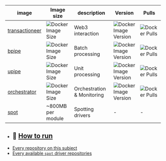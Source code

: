 



| image | Image size | description | Version | Pulls |
| --- |  --- | --- | --- | --- |
| [transactioneer](https://github.com/exorde-labs/transactioneer/tree/main) | ![Docker Image Size](https://img.shields.io/docker/image-size/exordelabs/transactioneer) | Web3 interaction | ![Docker Image Version](https://img.shields.io/docker/v/exordelabs/transactioneer)| ![Docker Pulls](https://img.shields.io/docker/pulls/exordelabs/transactioneer) |
| [bpipe](https://github.com/exorde-labs/bpipe/tree/main) | ![Docker Image Size](https://img.shields.io/docker/image-size/exordelabs/bpipe) | Batch processing |  ![Docker Image Version](https://img.shields.io/docker/v/exordelabs/bpipe)| ![Docker Pulls](https://img.shields.io/docker/pulls/exordelabs/bpipe ) |
| [upipe](https://github.com/exorde-labs/upipe/tree/main) |  ![Docker Image Size](https://img.shields.io/docker/image-size/exordelabs/upipe) | Unit processing | ![Docker Image Version](https://img.shields.io/docker/v/exordelabs/upipe)| ![Docker Pulls](https://img.shields.io/docker/pulls/exordelabs/upipe) |
| [orchestrator](https://github.com/exorde-labs/orchestrator/tree/main) | ![Docker Image Size](https://img.shields.io/docker/image-size/exordelabs/orchestrator)| Orchestration & Monitoring | ![Docker Image Version](https://img.shields.io/docker/v/exordelabs/orchestrator)| ![Docker Pulls](https://img.shields.io/docker/pulls/exordelabs/orchestrator) |
| [spot](https://github.com/exorde-labs/spot/tree/main) | ~800MB per module | Spotting drivers | - | - |


- ## :blue_book: [**How to run**](./MANUAL.md)
- [Every repository on this subject](https://github.com/search?q=topic%3Aexorde-spot+org%3Aexorde-labs+&type=repositories)
- [Every available `spot` driver repositories](https://github.com/search?q=topic%3Aexorde-spot-driver+org%3Aexorde-labs+&type=repositories)

